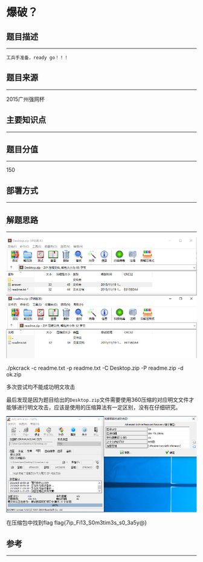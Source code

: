 # 爆破？

## 题目描述
---
```
工兵手准备，ready go！！！
```

## 题目来源
---
2015广州强网杯

## 主要知识点
---


## 题目分值
---
150

## 部署方式
---


## 解题思路
---

![](images/ctf-2021-06-07-16-21-05.png)

./pkcrack -c readme.txt -p readme.txt -C Desktop.zip -P readme.zip -d ok.zip

多次尝试均不能成功明文攻击

最后发现是因为题目给出的`Desktop.zip`文件需要使用360压缩的对应明文文件才能够进行明文攻击，应该是使用的压缩算法有一定区别，没有在仔细研究。

![](images/ctf-2021-06-08-11-28-09.png)

在压缩包中找到flag  flag{7ip_Fi13_S0m3tim3s_s0_3a5y@}

## 参考
---
